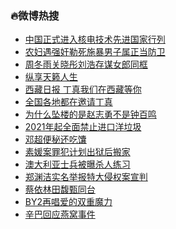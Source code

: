 ### :fire:微博热搜<br>
- <a href="https://s.weibo.com/weibo?q=%23%E4%B8%AD%E5%9B%BD%E6%AD%A3%E5%BC%8F%E8%BF%9B%E5%85%A5%E6%A0%B8%E7%94%B5%E6%8A%80%E6%9C%AF%E5%85%88%E8%BF%9B%E5%9B%BD%E5%AE%B6%E8%A1%8C%E5%88%97%23&Refer=new_time">中国正式进入核电技术先进国家行列</a><br>
- <a href="https://s.weibo.com/weibo?q=%23%E5%86%9C%E5%A6%87%E9%81%87%E5%BC%BA%E5%A5%B8%E5%8B%92%E6%AD%BB%E6%96%BD%E6%9A%B4%E7%94%B7%E5%AD%90%E5%B1%9E%E6%AD%A3%E5%BD%93%E9%98%B2%E5%8D%AB%23&Refer=top">农妇遇强奸勒死施暴男子属正当防卫</a><br>
- <a href="https://s.weibo.com/weibo?q=%23%E5%91%A8%E5%86%AC%E9%9B%A8%E5%85%B3%E6%99%93%E5%BD%A4%E5%88%98%E6%B5%A9%E5%AD%98%E8%B0%8B%E5%A5%B3%E9%83%8E%E5%90%8C%E6%A1%86%23&Refer=top">周冬雨关晓彤刘浩存谋女郎同框</a><br>
- <a href="https://s.weibo.comjavascript:void(0);">纵享天籁人生</a><br>
- <a href="https://s.weibo.com/weibo?q=%E8%A5%BF%E8%97%8F%E6%97%A5%E6%8A%A5%20%E4%B8%81%E7%9C%9F%E6%88%91%E4%BB%AC%E5%9C%A8%E8%A5%BF%E8%97%8F%E7%AD%89%E4%BD%A0&Refer=top">西藏日报 丁真我们在西藏等你</a><br>
- <a href="https://s.weibo.com/weibo?q=%23%E5%85%A8%E5%9B%BD%E5%90%84%E5%9C%B0%E9%83%BD%E5%9C%A8%E9%82%80%E8%AF%B7%E4%B8%81%E7%9C%9F%23&Refer=top">全国各地都在邀请丁真</a><br>
- <a href="https://s.weibo.com/weibo?q=%23%E4%B8%BA%E4%BB%80%E4%B9%88%E5%9D%A0%E6%A5%BC%E7%9A%84%E6%98%AF%E8%B5%B5%E5%BF%97%E5%8B%87%E4%B8%8D%E6%98%AF%E9%92%9F%E7%99%BE%E9%B8%A3%23&Refer=top">为什么坠楼的是赵志勇不是钟百鸣</a><br>
- <a href="https://s.weibo.com/weibo?q=%232021%E5%B9%B4%E8%B5%B7%E5%85%A8%E9%9D%A2%E7%A6%81%E6%AD%A2%E8%BF%9B%E5%8F%A3%E6%B4%8B%E5%9E%83%E5%9C%BE%23&Refer=top">2021年起全面禁止进口洋垃圾</a><br>
- <a href="https://s.weibo.com/weibo?q=%E9%82%93%E8%B6%85%E4%BE%BF%E7%A7%98%E8%BF%98%E5%90%83%E9%A6%95&Refer=top">邓超便秘还吃馕</a><br>
- <a href="https://s.weibo.com/weibo?q=%E7%B4%A0%E5%AA%9B%E6%A1%88%E7%BD%AA%E7%8A%AF%E8%AE%A1%E5%88%92%E5%87%BA%E7%8B%B1%E5%90%8E%E6%90%AC%E5%AE%B6&Refer=top">素媛案罪犯计划出狱后搬家</a><br>
- <a href="https://s.weibo.com/weibo?q=%23%E6%BE%B3%E5%A4%A7%E5%88%A9%E4%BA%9A%E5%A3%AB%E5%85%B5%E8%A2%AB%E6%9B%9D%E6%9D%80%E4%BA%BA%E7%BB%83%E4%B9%A0%23&Refer=top">澳大利亚士兵被曝杀人练习</a><br>
- <a href="https://s.weibo.com/weibo?q=%23%E9%83%91%E6%B8%8A%E6%B4%81%E5%AE%9E%E5%90%8D%E4%B8%BE%E6%8A%A5%E7%89%B9%E5%A4%A7%E4%BE%B5%E6%9D%83%E6%A1%88%E5%AE%A3%E5%88%A4%23&Refer=top">郑渊洁实名举报特大侵权案宣判</a><br>
- <a href="https://s.weibo.com/weibo?q=%23%E8%94%A1%E4%BE%9D%E6%9E%97%E7%94%B0%E9%A6%A5%E7%94%84%E5%90%8C%E5%8F%B0%23&Refer=top">蔡依林田馥甄同台</a><br>
- <a href="https://s.weibo.com/weibo?q=%23BY2%E5%86%8D%E5%94%B1%E7%88%B1%E7%9A%84%E5%8F%8C%E9%87%8D%E9%AD%94%E5%8A%9B%23&Refer=top">BY2再唱爱的双重魔力</a><br>
- <a href="https://s.weibo.com/weibo?q=%23%E8%BE%9B%E5%B7%B4%E5%9B%9E%E5%BA%94%E7%87%95%E7%AA%9D%E4%BA%8B%E4%BB%B6%23&Refer=top">辛巴回应燕窝事件</a><br>
